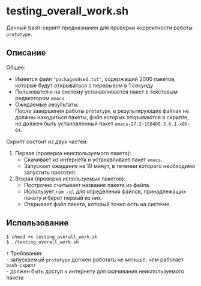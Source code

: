 # testing_overall_work.sh
Данный bash-скрипт предназначен для проверки корректности работы `prototype`.

## Описание ##
Общее: 
* Имеется файл `"packagesUsed.txt"`, содержащий 2000 пакетов, которые будут открываться с перерывом в 1 секунду
* Пользователю на систему устанавливается пакет с текстовым редакотором `emacs`
* Ожидаемые результаты:
  <br>После завершения работы `prototype`, в результирующих файлах не должны находиться пакеты, файл которых открываются в скрипте, но должен быть установленный пакет `emacs-27.2-150400.3.6.1.x86-64`.
          
Скрипт состоит из двух частей:
1. Первая (проверка неиспользуемого пакета):
      - Скачивает из интернета и устанавливает пакет `emacs`.
      - Запускает ожидание на 10 минут, в течении которого необходимо запустить прототип.
2. Вторая (проверка используемых пакетов):
      - Построчно считывает название пакета из файла.
      - Использует `rpm -ql` для определения файлов, принадлежащих пакету и берет первый из них.
      - Открывает файл пакета, который точно есть на системе.
  
## Использование ##
```
$ chmod +x testing_overall_work.sh
$ ./testing_overall_work.sh
```
`!` Требования: 
<br>        - запускаемый `prototype` должен работать не меньше, чем работает `bash-скрипт`
<br>        - должен быть доступ к интернету для скачивания неиспользуемого пакета
